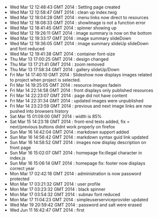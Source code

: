 - Wed Mar 12 12:48:43 GMT 2014  : Setting page created
- Wed Mar 12 12:58:47 GMT 2014 : clean up index.twig
- Wed Mar 12 18:04:28 GMT 2014 : menu links now direct to resources
- Wed Mar 12 18:08:33 GMT 2014 : showImage is not a function error
- Wed Mar 12 18:41:45 GMT 2014 : spinner showing up
- Wed Mar 12 19:26:11 GMT 2014 : image summary is now on the bottom
- Wed Mar 12 19:33:17 GMT 2014 : image summary slideDown
- Wed Mar 12 19:36:05 GMT 2014 : image summary slideUp slideDown and font reduced
- Wed Mar 12 19:41:38 GMT 2014 : container font-size
- Thu Mar 13 17:00:25 GMT 2014 : design changed
- Thu Mar 13 17:21:41 GMT 2014 : zoom removed
- Thu Mar 13 17:58:34 GMT 2014 : gallery slideUp/Down
- Fri Mar 14 17:40:10 GMT 2014 : Slideshow now displays images related to project when project is selected.
- Fri Mar 14 19:25:05 GMT 2014 : resource images fadein
- Fri Mar 14 22:14:58 GMT 2014 : front displays only published resources
- Fri Mar 14 22:23:07 GMT 2014 : page did not have content
- Fri Mar 14 22:31:34 GMT 2014 : updated images were unpublished
- Fri Mar 14 23:23:59 GMT 2014 : previous and next image links are now pushed into browsers history
- Sat Mar 15 01:09:00 GMT 2014 : width is 85%
- Sat Mar 15 14:23:18 GMT 2014 : front-end tests added, fix = next/previous buttons didnt work properly on firefox
- Sun Mar 16 14:42:04 GMT 2014 : markdown support added
- Sun Mar 16 14:56:42 GMT 2014 : markdown syntax guid link updated
- Sun Mar 16 14:58:52 GMT 2014 : images now display description on front page
- Sun Mar 16 15:02:07 GMT 2014 : homepage fix:illegal character in index.js
- Sun Mar 16 15:06:14 GMT 2014 : homepage fix: footer now displays correct year
- Mon Mar 17 02:42:18 GMT 2014 : administration is now password protected
- Mon Mar 17 03:21:32 GMT 2014 : user profile
- Mon Mar 17 03:23:32 GMT 2014 : black spinner
- Mon Mar 17 03:54:32 GMT 2014 : subnav font reduced
- Mon Mar 17 11:04:23 GMT 2014 : simpleuserserviceprovider updated
- Wed Mar 19 20:59:42 GMT 2014 : password and salt were erased
- Wed Jun 11 16:42:47 GMT 2014 : first
